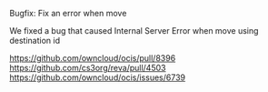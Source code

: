 Bugfix: Fix an error when move

We fixed a bug that caused Internal Server Error when move using destination id

https://github.com/owncloud/ocis/pull/8396
https://github.com/cs3org/reva/pull/4503
https://github.com/owncloud/ocis/issues/6739
